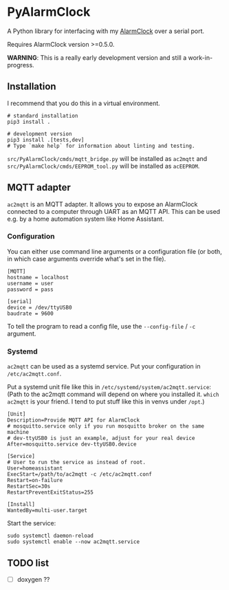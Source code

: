 # PyAlarmClock
A Python library for interfacing with my [AlarmClock][AlarmClock] over
a serial port.

Requires AlarmClock version >=0.5.0.

**WARNING**: This is a really early development version and still a
work-in-progress.


## Installation
I recommend that you do this in a virtual environment.
```
# standard installation
pip3 install .

# development version
pip3 install .[tests,dev]
# Type `make help` for information about linting and testing.
```

`src/PyAlarmClock/cmds/mqtt_bridge.py` will be installed as `ac2mqtt`
and `src/PyAlarmClock/cmds/EEPROM_tool.py` will be installed as `acEEPROM`.


## MQTT adapter
`ac2mqtt` is an MQTT adapter. It allows you to expose an
AlarmClock connected to a computer through UART as an MQTT API. This can be
used e.g. by a home automation system like Home Assistant.

### Configuration
You can either use command line arguments or a configuration file (or both, in
which case arguments override what's set in the file).

```
[MQTT]
hostname = localhost
username = user
password = pass

[serial]
device = /dev/ttyUSB0
baudrate = 9600
```

To tell the program to read a config file, use the `--config-file` / `-c`
argument.


### Systemd
`ac2mqtt` can be used as a systemd service.
Put your configuration in `/etc/ac2mqtt.conf`.

Put a systemd unit file like this in `/etc/systemd/system/ac2mqtt.service`:
(Path to the ac2mqtt command will depend on where you installed it.
`which ac2mqtt` is your friend. I tend to put stuff like this in venvs under
`/opt`.)
```
[Unit]
Description=Provide MQTT API for AlarmClock
# mosquitto.service only if you run mosquitto broker on the same machine
# dev-ttyUSB0 is just an example, adjust for your real device
After=mosquitto.service dev-ttyUSB0.device

[Service]
# User to run the service as instead of root.
User=homeassistant
ExecStart=/path/to/ac2mqtt -c /etc/ac2mqtt.conf
Restart=on-failure
RestartSec=30s
RestartPreventExitStatus=255

[Install]
WantedBy=multi-user.target
```

Start the service:
```
sudo systemctl daemon-reload
sudo systemctl enable --now ac2mqtt.service
```


## TODO list
- [ ] doxygen ??



[AlarmClock]: https://github.com/ondras12345/AlarmClock
